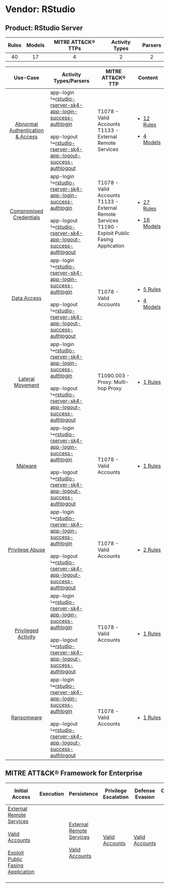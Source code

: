 Vendor: RStudio
===============
Product: RStudio Server
-----------------------
| Rules | Models | MITRE ATT&CK® TTPs | Activity Types | Parsers |
|:-----:|:------:|:------------------:|:--------------:|:-------:|
|  40   |   17   |         4          |       2        |    2    |

|    Use-Case    | Activity Types/Parsers    | MITRE ATT&CK® TTP    | Content    |
|:----:| ---- | ---- | ---- |
| [Abnormal Authentication & Access](../../../UseCases/uc_abnormal_authentication_&_access.md) |  app-login<br> ↳[rstudio-rserver-sk4-app-login-success-authlogin](Ps/pC_rstudiorserversk4apploginsuccessauthlogin.md)<br><br> app-logout<br> ↳[rstudio-rserver-sk4-app-logout-success-authlogout](Ps/pC_rstudiorserversk4applogoutsuccessauthlogout.md)<br> | T1078 - Valid Accounts<br>T1133 - External Remote Services<br>    | [<ul><li>12 Rules</li></ul><ul><li>4 Models</li></ul>](RM/r_m_rstudio_rstudio_server_Abnormal_Authentication_&_Access.md) |
|          [Compromised Credentials](../../../UseCases/uc_compromised_credentials.md)          |  app-login<br> ↳[rstudio-rserver-sk4-app-login-success-authlogin](Ps/pC_rstudiorserversk4apploginsuccessauthlogin.md)<br><br> app-logout<br> ↳[rstudio-rserver-sk4-app-logout-success-authlogout](Ps/pC_rstudiorserversk4applogoutsuccessauthlogout.md)<br> | T1078 - Valid Accounts<br>T1133 - External Remote Services<br>T1190 - Exploit Public Fasing Application<br> | [<ul><li>27 Rules</li></ul><ul><li>16 Models</li></ul>](RM/r_m_rstudio_rstudio_server_Compromised_Credentials.md)         |
|    [Data Access](../../../UseCases/uc_data_access.md)    |  app-login<br> ↳[rstudio-rserver-sk4-app-login-success-authlogin](Ps/pC_rstudiorserversk4apploginsuccessauthlogin.md)<br><br> app-logout<br> ↳[rstudio-rserver-sk4-app-logout-success-authlogout](Ps/pC_rstudiorserversk4applogoutsuccessauthlogout.md)<br> | T1078 - Valid Accounts<br>    | [<ul><li>5 Rules</li></ul><ul><li>4 Models</li></ul>](RM/r_m_rstudio_rstudio_server_Data_Access.md)    |
|    [Lateral Movement](../../../UseCases/uc_lateral_movement.md)    |  app-login<br> ↳[rstudio-rserver-sk4-app-login-success-authlogin](Ps/pC_rstudiorserversk4apploginsuccessauthlogin.md)<br><br> app-logout<br> ↳[rstudio-rserver-sk4-app-logout-success-authlogout](Ps/pC_rstudiorserversk4applogoutsuccessauthlogout.md)<br> | T1090.003 - Proxy: Multi-hop Proxy<br>    | [<ul><li>1 Rules</li></ul>](RM/r_m_rstudio_rstudio_server_Lateral_Movement.md)    |
|    [Malware](../../../UseCases/uc_malware.md)    |  app-login<br> ↳[rstudio-rserver-sk4-app-login-success-authlogin](Ps/pC_rstudiorserversk4apploginsuccessauthlogin.md)<br><br> app-logout<br> ↳[rstudio-rserver-sk4-app-logout-success-authlogout](Ps/pC_rstudiorserversk4applogoutsuccessauthlogout.md)<br> | T1078 - Valid Accounts<br>    | [<ul><li>1 Rules</li></ul>](RM/r_m_rstudio_rstudio_server_Malware.md)    |
|    [Privilege Abuse](../../../UseCases/uc_privilege_abuse.md)    |  app-login<br> ↳[rstudio-rserver-sk4-app-login-success-authlogin](Ps/pC_rstudiorserversk4apploginsuccessauthlogin.md)<br><br> app-logout<br> ↳[rstudio-rserver-sk4-app-logout-success-authlogout](Ps/pC_rstudiorserversk4applogoutsuccessauthlogout.md)<br> | T1078 - Valid Accounts<br>    | [<ul><li>2 Rules</li></ul>](RM/r_m_rstudio_rstudio_server_Privilege_Abuse.md)    |
|    [Privileged Activity](../../../UseCases/uc_privileged_activity.md)    |  app-login<br> ↳[rstudio-rserver-sk4-app-login-success-authlogin](Ps/pC_rstudiorserversk4apploginsuccessauthlogin.md)<br><br> app-logout<br> ↳[rstudio-rserver-sk4-app-logout-success-authlogout](Ps/pC_rstudiorserversk4applogoutsuccessauthlogout.md)<br> | T1078 - Valid Accounts<br>    | [<ul><li>1 Rules</li></ul>](RM/r_m_rstudio_rstudio_server_Privileged_Activity.md)    |
|    [Ransomware](../../../UseCases/uc_ransomware.md)    |  app-login<br> ↳[rstudio-rserver-sk4-app-login-success-authlogin](Ps/pC_rstudiorserversk4apploginsuccessauthlogin.md)<br><br> app-logout<br> ↳[rstudio-rserver-sk4-app-logout-success-authlogout](Ps/pC_rstudiorserversk4applogoutsuccessauthlogout.md)<br> | T1078 - Valid Accounts<br>    | [<ul><li>1 Rules</li></ul>](RM/r_m_rstudio_rstudio_server_Ransomware.md)    |

MITRE ATT&CK® Framework for Enterprise
--------------------------------------
| Initial Access                                                                                                                                                                                                                         | Execution | Persistence                                                                                                                                      | Privilege Escalation                                                | Defense Evasion                                                     | Credential Access | Discovery | Lateral Movement | Collection | Command and Control                                                                                                                       | Exfiltration | Impact |
| -------------------------------------------------------------------------------------------------------------------------------------------------------------------------------------------------------------------------------------- | --------- | ------------------------------------------------------------------------------------------------------------------------------------------------ | ------------------------------------------------------------------- | ------------------------------------------------------------------- | ----------------- | --------- | ---------------- | ---------- | ----------------------------------------------------------------------------------------------------------------------------------------- | ------------ | ------ |
| [External Remote Services](https://attack.mitre.org/techniques/T1133)<br><br>[Valid Accounts](https://attack.mitre.org/techniques/T1078)<br><br>[Exploit Public Fasing Application](https://attack.mitre.org/techniques/T1190)<br><br> |           | [External Remote Services](https://attack.mitre.org/techniques/T1133)<br><br>[Valid Accounts](https://attack.mitre.org/techniques/T1078)<br><br> | [Valid Accounts](https://attack.mitre.org/techniques/T1078)<br><br> | [Valid Accounts](https://attack.mitre.org/techniques/T1078)<br><br> |                   |           |                  |            | [Proxy: Multi-hop Proxy](https://attack.mitre.org/techniques/T1090/003)<br><br>[Proxy](https://attack.mitre.org/techniques/T1090)<br><br> |              |        |